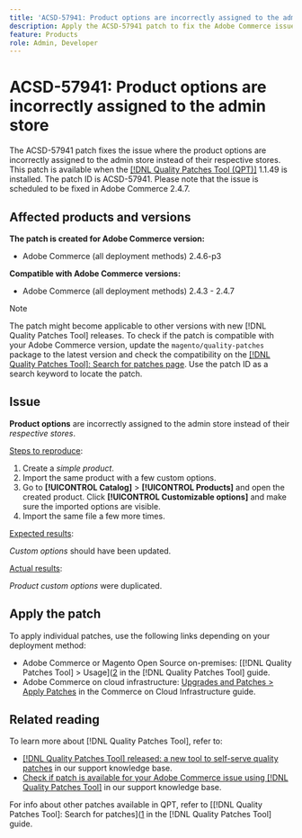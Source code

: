 ```yaml
---
title: 'ACSD-57941: Product options are incorrectly assigned to the admin store'
description: Apply the ACSD-57941 patch to fix the Adobe Commerce issue where product options are incorrectly assigned to the admin store instead of their respective stores.
feature: Products
role: Admin, Developer
---
```


# ACSD-57941: Product options are incorrectly assigned to the admin store

The ACSD-57941 patch fixes the issue where the product options are incorrectly assigned to the admin store instead of their respective stores. This patch is available when the [[!DNL Quality Patches Tool (QPT)]](/help/announcements/adobe-commerce-announcements/magento-quality-patches-released-new-tool-to-self-serve-quality-patches.md) 1.1.49 is installed. The patch ID is ACSD-57941. Please note that the issue is scheduled to be fixed in Adobe Commerce 2.4.7.

## Affected products and versions

**The patch is created for Adobe Commerce version:**

* Adobe Commerce (all deployment methods) 2.4.6-p3

**Compatible with Adobe Commerce versions:**

* Adobe Commerce (all deployment methods) 2.4.3 - 2.4.7

>[!NOTE]
>
>The patch might become applicable to other versions with new [!DNL Quality Patches Tool] releases. To check if the patch is compatible with your Adobe Commerce version, update the `magento/quality-patches` package to the latest version and check the compatibility on the [[!DNL Quality Patches Tool]: Search for patches page](https://experienceleague.adobe.com/tools/commerce-quality-patches/index.html). Use the patch ID as a search keyword to locate the patch.

## Issue

**Product options** are incorrectly assigned to the admin store instead of their *respective stores*.

<u>Steps to reproduce</u>:

1. Create a *simple product*.
1. Import the same product with a few custom options.
1. Go to **[!UICONTROL Catalog]** > **[!UICONTROL Products]** and open the created product. Click **[!UICONTROL Customizable options]** and make sure the imported options are visible.
1. Import the same file a few more times.

<u>Expected results</u>:

*Custom options* should have been updated.

<u>Actual results</u>:

*Product custom options* were duplicated.

## Apply the patch

To apply individual patches, use the following links depending on your deployment method:

* Adobe Commerce or Magento Open Source on-premises: [[!DNL Quality Patches Tool] > Usage]([2](https://experienceleague.adobe.com/docs/commerce-operations/tools/quality-patches-tool/usage.html%29) in the [!DNL Quality Patches Tool] guide.
* Adobe Commerce on cloud infrastructure: [Upgrades and Patches > Apply Patches](https://experienceleague.adobe.com/docs/commerce-cloud-service/user-guide/develop/upgrade/apply-patches.html%29) in the Commerce on Cloud Infrastructure guide.

## Related reading

To learn more about [!DNL Quality Patches Tool], refer to:

* [[!DNL Quality Patches Tool] released: a new tool to self-serve quality patches](/help/announcements/adobe-commerce-announcements/magento-quality-patches-released-new-tool-to-self-serve-quality-patches.md) in our support knowledge base.
* [Check if patch is available for your Adobe Commerce issue using [!DNL Quality Patches Tool]](/help/support-tools/patches-available-in-qpt-tool/check-patch-for-magento-issue-with-magento-quality-patches.md) in our support knowledge base.

For info about other patches available in QPT, refer to [[!DNL Quality Patches Tool]: Search for patches]([1](https://experienceleague.adobe.com/tools/commerce-quality-patches/index.html%29) in the [!DNL Quality Patches Tool] guide.
